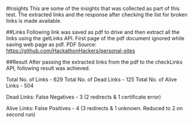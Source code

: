 #Insights
This are some of the insights that was collected as part of this test.
The extracted links and the response after checking the list for broken links is made available.

##Links
Following link was saved as pdf to drive and then extract all the links using the getLinks API. First page of the pdf document ignored while saving web page as pdf.
PDF Source: https://github.com/HackathonHackers/personal-sites

##Result
After passing the extracted links from the pdf to the checkLinks API, following result was achieved.

Total No. of Links - 629
Total No. of Dead Links - 125
Total No. of Alive Links - 504

Dead Links:
False Negatives - 3 (2 redirects & 1 certificate error)

Alive Links:
False Positives - 4 (3 redirects & 1 unknown. Reduced to 2 on second run)
